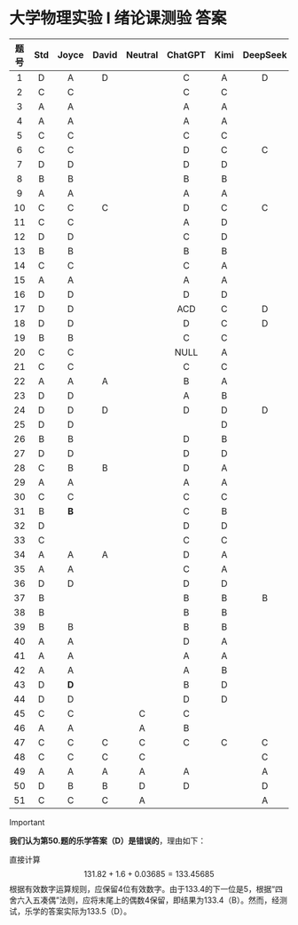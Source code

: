# 大学物理实验 I 绪论课测验 答案

| 题号 | Std  | Joyce | David | Neutral | ChatGPT | Kimi | DeepSeek | Qwen | Claude | Llama | Mistral |
| :--: | :--: | :---: | :---: | :-----: | :-----: | :--: | :------: | :--: | :----: | :---: | :-----: |
|  1   |  D   |   A   |   D   |         |    C    |  A   |    D     |  C   |   C    |   C   |    C    |
|  2   |  C   |   C   |       |         |    C    |  C   |          |  C   |        |       |         |
|  3   |  A   |   A   |       |         |    A    |  A   |          |  A   |        |       |         |
|  4   |  A   |   A   |       |         |    A    |  A   |          |  A   |        |       |         |
|  5   |  C   |   C   |       |         |    C    |  C   |          |  C   |        |       |         |
|  6   |  C   |   C   |       |         |    D    |  C   |    C     |  C   |   D    |   C   |    C    |
|  7   |  D   |   D   |       |         |    D    |  D   |          |  D   |        |       |         |
|  8   |  B   |   B   |       |         |    B    |  B   |          |  B   |        |       |         |
|  9   |  A   |   A   |       |         |    A    |  A   |          |  A   |        |       |         |
|  10  |  C   |   C   |   C   |         |    D    |  C   |    C     |  C   |   B    |   D   |    C    |
|  11  |  C   |   C   |       |         |    A    |  D   |          |  C   |        |       |         |
|  12  |  D   |   D   |       |         |    C    |  D   |          |  D   |        |       |         |
|  13  |  B   |   B   |       |         |    B    |  B   |          |  B   |        |       |         |
|  14  |  C   |   C   |       |         |    C    |  A   |          |  C   |        |       |         |
|  15  |  A   |   A   |       |         |    A    |  A   |          |  A   |        |       |         |
|  16  |  D   |   D   |       |         |    D    |  D   |          |  D   |        |       |         |
|  17  |  D   |   D   |       |         |   ACD   |  C   |    D     |  D   |   D    |  BCD  |    D    |
|  18  |  D   |   D   |       |         |    D    |  C   |    D     |  D   |   A    |   A   |    B    |
|  19  |  B   |   B   |       |         |    C    |  C   |          |  B   |        |       |         |
|  20  |  C   |   C   |       |         |  NULL   |  A   |          |  C   |   A    |   B   |    A    |
|  21  |  C   |   C   |       |         |    C    |  C   |          |  C   |        |       |         |
|  22  |  A   |   A   |   A   |         |    B    |  A   |          |  A   |        |       |         |
|  23  |  D   |   D   |       |         |    A    |  B   |          |  D   |   D    |   D   |    D    |
|  24  |  D   |   D   |   D   |         |    D    |  D   |    D     |  D   |   D    |   D   |    D    |
|  25  |  D   |   D   |       |         |         |  D   |          |  D   |   A    |       |         |
|  26  |  B   |   B   |       |         |    D    |  B   |          |  B   |        |       |         |
|  27  |  D   |   D   |       |         |    D    |  D   |          |  D   |        |       |         |
|  28  |  C   |   B   |   B   |         |    D    |  A   |          |  C   |   A    |       |         |
|  29  |  A   |   A   |       |         |    A    |  A   |          |  A   |        |       |         |
|  30  |  C   |   C   |       |         |    C    |  C   |          |  C   |        |       |         |
|  31  |  B   | **B** |       |         |    C    |  B   |          |  B   |        |       |         |
|  32  |  D   |       |       |         |    D    |  D   |          |  D   |        |       |         |
|  33  |  C   |       |       |         |    C    |  C   |          |  C   |        |       |         |
|  34  |  A   |   A   |   A   |         |    D    |  A   |          |  AD  |   D    | ABCD  |    B    |
|  35  |  A   |   A   |       |         |    C    |  A   |          |  A   |        |       |         |
|  36  |  D   |   D   |       |         |    D    |  D   |          |  D   |        |       |         |
|  37  |  B   |       |       |         |    B    |  B   |    B     |  B   |        |       |         |
|  38  |  B   |       |       |         |    B    |  B   |          |  B   |        |       |         |
|  39  |  B   |   B   |       |         |    B    |  B   |          |  B   |        |       |         |
|  40  |  A   |   A   |       |         |    D    |  A   |          |  A   |        |   B   |    A    |
|  41  |  A   |   A   |       |         |    A    |  A   |          |  A   |        |       |         |
|  42  |  A   |   A   |       |         |    A    |  B   |          |  D   |        |       |         |
|  43  |  D   | **D** |       |         |    B    |  D   |          |  D   |        |   D   |         |
|  44  |  D   |   D   |       |         |    D    |  D   |          |  D   |        |       |         |
|  45  |  C   |   C   |       |    C    |    C    |      |          |  C   |   C    |   C   |    C    |
|  46  |  A   |   A   |       |    A    |    B    |      |          |  A   |   B    |   B   |    B    |
|  47  |  C   |   C   |   C   |    C    |    C    |  C   |    C     |  C   |   B    |   C   |    C    |
|  48  |  C   |   C   |   C   |    C    |         |      |    C     |      |   C    |   C   |         |
|  49  |  A   |   A   |   A   |    A    |    A    |      |    A     |      |   A    |   A   |    A    |
|  50  |  D   |   B   |   B   |    D    |    D    |      |    D     |      |   D    |   D   |    D    |
|  51  |  C   |   C   |   C   |    A    |         |      |    A     |      |   A    |   A   |    A    |

> [!IMPORTANT]
>
> **我们认为第50.题的乐学答案（D）是错误的**，理由如下：
>
> 直接计算
> $$
> 131.82+1.6+0.03685=133.45685
> $$
> 根据有效数字运算规则，应保留4位有效数字。由于$133.4$的下一位是$5$，根据“四舍六入五凑偶”法则，应将末尾上的偶数$4$保留，即结果为$133.4$（B）。然而，经测试，乐学的答案实际为$133.5$（D）。
